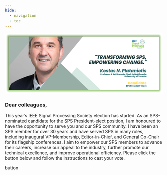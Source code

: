 ```yaml
---
hide:
  - navigation
  - toc
---
```


![banner](assets/images/banner.png)
### Dear colleagues,

This year’s IEEE Signal Processing Society election has started. As an SPS-nominated candidate for the SPS President-elect position, I am honoured to have the opportunity to serve you and our SPS community. 
I have been an SPS member for over 30 years and have served SPS in many roles, including inaugural VP-Membership, Editor-in-Chief, and General Co-Chair for its flagship conferences. I aim to empower our SPS members to advance their careers, increase our appeal to the industry, further promote our technical excellence, and improve operational efficiency.
Please click the button below and follow the instructions to cast your vote.

button